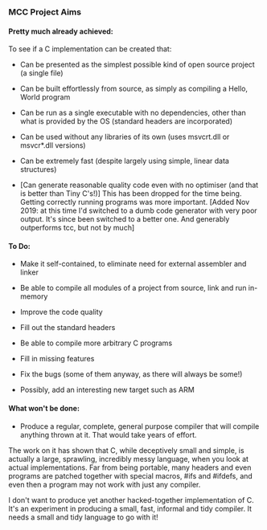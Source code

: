 ### MCC Project Aims


#### Pretty much already achieved:

To see if a C implementation can be created that:

* Can be presented as the simplest possible kind of open source project (a single file)

* Can be built effortlessly from source, as simply as compiling a Hello, World program

* Can be run as a single executable with no dependencies, other than what is provided by the OS (standard headers are incorporated)

* Can be used without any libraries of its own (uses msvcrt.dll or msvcr*.dll versions)

* Can be extremely fast (despite largely using simple, linear data structures)

* [Can generate reasonable quality code even with no optimiser (and that is better than Tiny C's!)] This has been dropped for the time being. Getting correctly running programs was more important. \[Added Nov 2019: at this time I'd switched to a dumb code generator with very poor output. It's since been switched to a better one. And generably outperforms tcc, but not by much\]

#### To Do:

* Make it self-contained, to eliminate need for external assembler and linker

* Be able to compile all modules of a project from source, link and run in-memory

* Improve the code quality

* Fill out the standard headers

* Be able to compile more arbitrary C programs

* Fill in missing features

* Fix the bugs (some of them anyway, as there will always be some!)

* Possibly, add an interesting new target such as ARM

#### What won't be done:

* Produce a regular, complete, general purpose compiler that will compile anything thrown at it. That would take years of effort.

The work on it has shown that C, while deceptively small and simple, is actually a large, sprawling, incredibly messy language, when you look at actual implementations. Far from being portable, many headers and even programs are patched together with special macros, #ifs and #ifdefs, and even then a program may not work with just any compiler.

I don't want to produce yet another hacked-together implementation of C. It's an experiment in producing a small, fast, informal and tidy compiler. It needs a small and tidy language to go with it!
